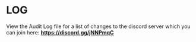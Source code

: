 # LOG

View the Audit Log file for a list of changes to the discord server which you can join here: **https://discord.gg/jNNPmqC**
